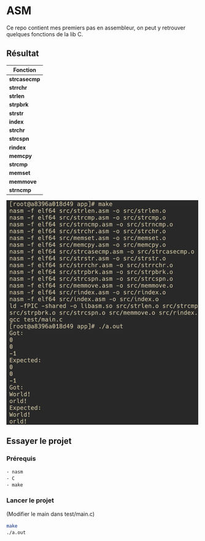 # ASM

Ce repo contient mes premiers pas en assembleur, on peut y retrouver quelques fonctions de la lib C.

## Résultat

| Fonction       | 
|----------------|
| **strcasecmp** |
| **strrchr**    |
| **strlen**     |
| **strpbrk**    |
| **strstr**     |
| **index**      |
| **strchr**     |
| **strcspn**    |
| **rindex**     |
| **memcpy**     |
| **strcmp**     |
| **memset**     |
| **memmove**    |
| **strncmp**    |

<div style="display: flex; flex-wrap: wrap">
    <img src="/images/test.png" width=500 height=585 />
</div>

## Essayer le projet

### Prérequis
```bash
- nasm
- C
- make
```

### Lancer le projet
(Modifier le main dans test/main.c)
```bash
make
./a.out
```
